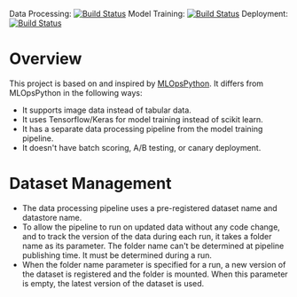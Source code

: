 Data Processing: [![Build Status](https://dev.azure.com/cse-manufacturing/MLOpsTensorflow/_apis/build/status/02-processing-data?branchName=main)](https://dev.azure.com/cse-manufacturing/MLOpsTensorflow/_build/latest?definitionId=17&branchName=main)
Model Training: [![Build Status](https://dev.azure.com/cse-manufacturing/MLOpsTensorflow/_apis/build/status/03-train-evaluate-register-model?branchName=main)](https://dev.azure.com/cse-manufacturing/MLOpsTensorflow/_build/latest?definitionId=18&branchName=main)
Deployment: [![Build Status](https://dev.azure.com/cse-manufacturing/MLOpsTensorflow/_apis/build/status/04-deploy-model-aci?branchName=main)](https://dev.azure.com/cse-manufacturing/MLOpsTensorflow/_build/latest?definitionId=19&branchName=main)

# Overview

This project is based on and inspired by [MLOpsPython](https://github.com/microsoft/MLOpsPython).  It differs from MLOpsPython in the following ways:

* It supports image data instead of tabular data.
* It uses Tensorflow/Keras for model training instead of scikit learn.
* It has a separate data processing pipeline from the model training pipeline.
* It doesn't have batch scoring, A/B testing, or canary deployment.

# Dataset Management
* The data processing pipeline uses a pre-registered dataset name and datastore name.
* To allow the pipeline to run on updated data without any code change, and to track the version of the data during each run, it takes a folder name as its parameter. The folder name can't be determined at pipeline publishing time. It must be determined during a run.
* When the folder name parameter is specified for a run, a new version of the dataset is registered and the folder is mounted. When this parameter is empty, the latest version of the dataset is used.